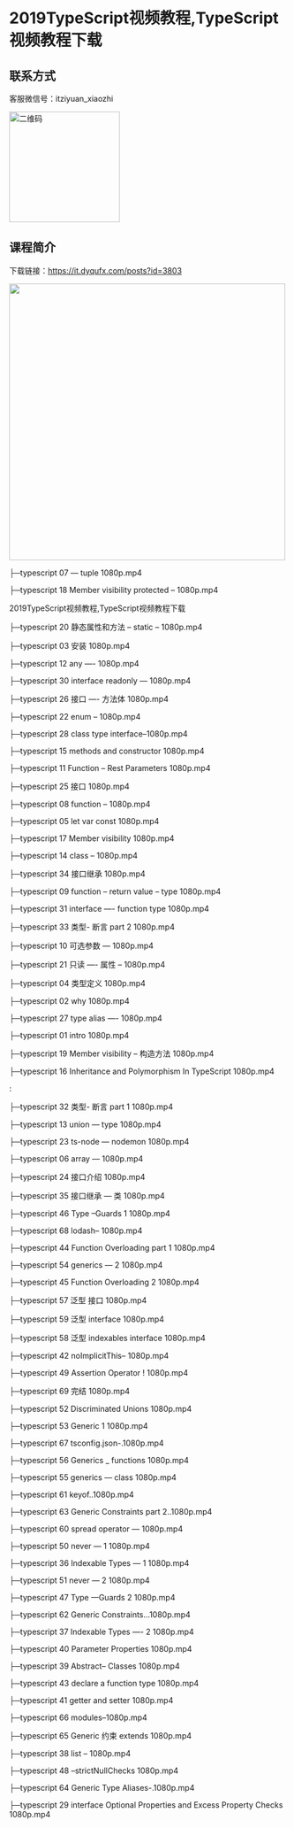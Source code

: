 # 2019TypeScript视频教程,TypeScript视频教程下载

## 联系方式

客服微信号：itziyuan_xiaozhi

<img src="https://ziyuanyun.oss-cn-guangzhou.aliyuncs.com/common/20240614073449/666b82192834a.jpg" width="200" height="200" alt="二维码">

## 课程简介

下载链接：https://it.dyqufx.com/posts?id=3803

<img src="https://ziyuanyun.oss-cn-guangzhou.aliyuncs.com/yun/20240515185338/664494325d38c.jpg" width="500" alt="">

  ├─typescript 07 &#8212; tuple 1080p.mp4

 ├─typescript 18 Member visibility protected &#8211; 1080p.mp4

 2019TypeScript视频教程,TypeScript视频教程下载



 ├─typescript 20 静态属性和方法 &#8211; static &#8211; 1080p.mp4

 ├─typescript 03 安装 1080p.mp4

 ├─typescript 12 any &#8212;- 1080p.mp4

 ├─typescript 30 interface readonly &#8212; 1080p.mp4

 ├─typescript 26 接口 &#8212;- 方法体 1080p.mp4

 ├─typescript 22 enum &#8211; 1080p.mp4

 ├─typescript 28 class type interface&#8211;1080p.mp4

 ├─typescript 15 methods and constructor 1080p.mp4

 ├─typescript 11 Function &#8211; Rest Parameters 1080p.mp4

 ├─typescript 25 接口 1080p.mp4

 ├─typescript 08 function &#8211; 1080p.mp4

 ├─typescript 05 let var const 1080p.mp4

 ├─typescript 17 Member visibility 1080p.mp4

 ├─typescript 14 class &#8211; 1080p.mp4

 ├─typescript 34 接口继承 1080p.mp4

 ├─typescript 09 function &#8211; return value &#8211; type 1080p.mp4

 ├─typescript 31 interface &#8212;- function type 1080p.mp4

 ├─typescript 33 类型- 断言 part 2 1080p.mp4

 ├─typescript 10 可选参数 &#8212; 1080p.mp4

 ├─typescript 21 只读 &#8212;- 属性 &#8211; 1080p.mp4

 ├─typescript 04 类型定义 1080p.mp4

 ├─typescript 02 why 1080p.mp4

 ├─typescript 27 type alias &#8212;- 1080p.mp4

 ├─typescript 01 intro 1080p.mp4

 ├─typescript 19 Member visibility &#8211; 构造方法 1080p.mp4

 ├─typescript 16 Inheritance and Polymorphism In TypeScript 1080p.mp4

 :

 ├─typescript 32 类型- 断言 part 1 1080p.mp4

 ├─typescript 13 union &#8212; type 1080p.mp4

 ├─typescript 23 ts-node &#8212; nodemon 1080p.mp4

 ├─typescript 06 array &#8212; 1080p.mp4

 ├─typescript 24 接口介绍 1080p.mp4

 ├─typescript 35 接口继承 &#8212; 类 1080p.mp4

 ├─typescript 46 Type &#8211;Guards 1 1080p.mp4

 ├─typescript 68 lodash&#8211; 1080p.mp4

 ├─typescript 44 Function Overloading part 1 1080p.mp4

 ├─typescript 54 generics &#8212; 2 1080p.mp4

 ├─typescript 45 Function Overloading 2 1080p.mp4

 ├─typescript 57 泛型 接口 1080p.mp4

 ├─typescript 59 泛型 interface 1080p.mp4

 ├─typescript 58 泛型 indexables interface 1080p.mp4

 ├─typescript 42 noImplicitThis&#8211; 1080p.mp4

 ├─typescript 49 Assertion Operator ! 1080p.mp4

 ├─typescript 69 完结 1080p.mp4

 ├─typescript 52 Discriminated Unions 1080p.mp4

 ├─typescript 53 Generic 1 1080p.mp4

 ├─typescript 67 tsconfig.json-.1080p.mp4

 ├─typescript 56 Generics _ functions 1080p.mp4

 ├─typescript 55 generics &#8212; class 1080p.mp4

 ├─typescript 61 keyof..1080p.mp4

 ├─typescript 63 Generic Constraints part 2..1080p.mp4

 ├─typescript 60 spread operator &#8212; 1080p.mp4

 ├─typescript 50 never &#8212; 1 1080p.mp4

 ├─typescript 36 Indexable Types &#8212; 1 1080p.mp4

 ├─typescript 51 never &#8212; 2 1080p.mp4

 ├─typescript 47 Type &#8212;Guards 2 1080p.mp4

 ├─typescript 62 Generic Constraints&#8230;1080p.mp4

 ├─typescript 37 Indexable Types &#8212;- 2 1080p.mp4

 ├─typescript 40 Parameter Properties 1080p.mp4

 ├─typescript 39 Abstract&#8211; Classes 1080p.mp4

 ├─typescript 43 declare a function type 1080p.mp4

 ├─typescript 41 getter and setter 1080p.mp4

 ├─typescript 66 modules&#8211;1080p.mp4

 ├─typescript 65 Generic 约束 extends 1080p.mp4

 ├─typescript 38 list &#8211; 1080p.mp4

 ├─typescript 48 &#8211;strictNullChecks 1080p.mp4

 ├─typescript 64 Generic Type Aliases-.1080p.mp4

 ├─typescript 29 interface Optional Properties and Excess Property Checks 1080p.mp4

  